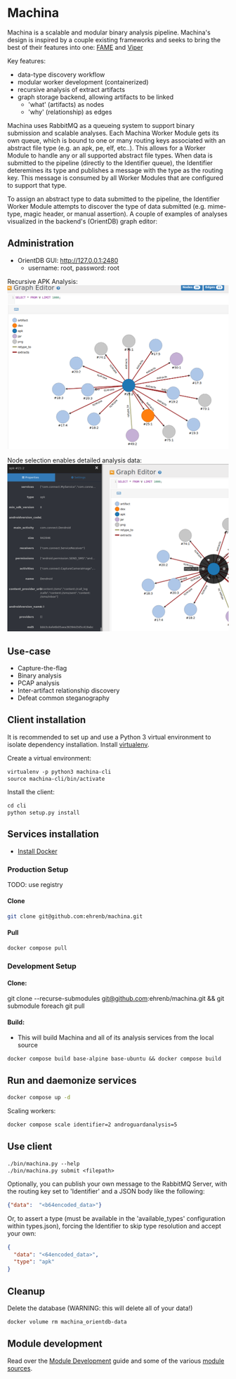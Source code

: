 # Machina

Machina is a scalable and modular binary analysis pipeline.  Machina's design is inspired by a couple existing frameworks and seeks to bring the best of their features into one: [FAME](https://github.com/certsocietegenerale/fame) and [Viper](https://github.com/viper-framework/viper)

Key features:

* data-type discovery workflow
* modular worker development (containerized)
* recursive analysis of extract artifacts
* graph storage backend, allowing artifacts to be linked
    - 'what' (artifacts) as nodes
    - 'why' (relationship) as edges


Machina uses RabbitMQ as a queueing system to support binary submission and scalable analyses.  Each Machina Worker Module gets its own queue, which is bound to one or many routing keys associated with an abstract file type (e.g. an apk, pe, elf, etc..).  This allows for a Worker Module to handle any or all supported abstract file types.  When data is submitted to the pipeline (directly to the Identifier queue), the Identifier deteremines its type and publishes a message with the type as the routing key.  This message is consumed by all Worker Modules that are configured to support that type.  

To assign an abstract type to data submitted to the pipeline, the Identifier Worker Module attempts to discover the type of data submitted (e.g. mime-type, magic header, or manual assertion).  A couple of examples of analyses visualized in the backend's (OrientDB) graph editor:

## Administration

* OrientDB GUI: http://127.0.0.1:2480
  - username: root, password: root

Recursive APK Analysis:
![APK1](docs/machina_apk_screenshot.png)

Node selection enables detailed analysis data:
![APK2](docs/machina_apk_screenshot_2.png)

## Use-case

* Capture-the-flag 
* Binary analysis
* PCAP analysis
* Inter-artifact relationship discovery
* Defeat common steganography

## Client installation

It is recommended to set up and use a Python 3 virtual environment to isolate dependency installation. Install [virtualenv](https://python-guide-cn.readthedocs.io/en/latest/dev/virtualenvs.html).

Create a virtual environment:

```
virtualenv -p python3 machina-cli
source machina-cli/bin/activate
```

Install the client:

```
cd cli
python setup.py install
```

## Services installation

* [Install Docker](https://docs.docker.com/install/linux/docker-ce/ubuntu/)

### Production Setup

TODO: use registry

#### Clone

```bash
git clone git@github.com:ehrenb/machina.git
```

#### Pull

```bash
docker compose pull
```

### Development Setup

#### Clone:

git clone --recurse-submodules git@github.com:ehrenb/machina.git &&
  git submodule foreach git pull

#### Build:

* This will build Machina and all of its analysis services from the local source

```
docker compose build base-alpine base-ubuntu && docker compose build
```

## Run and daemonize services


```bash
docker compose up -d
```


Scaling workers:

```bash
docker compose scale identifier=2 androguardanalysis=5
```

## Use client

```
./bin/machina.py --help
./bin/machina.py submit <filepath>
```

Optionally, you can publish your own message to the RabbitMQ Server, with the routing key set to 'Identifier' and a JSON body like the following:

```json
{"data":  "<b64encoded_data>"}
```

Or, to assert a type (must be available in the 'available_types' configuration within types.json), forcing the Identifier to skip type resolution and accept your own:

```json
{
  "data": "<64encoded_data>",
  "type": "apk"
}
```

## Cleanup

Delete the database (WARNING: this will delete all of your data!)

```bash
docker volume rm machina_orientdb-data
```

## Module development

Read over the [Module Development](images/README.md) guide and some of the various [module sources](images/).